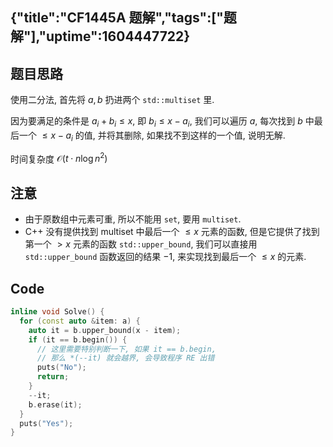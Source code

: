 {"title":"CF1445A 题解","tags":["题解"],"uptime":1604447722}
---
题目思路
---

使用二分法, 首先将 $a, b$ 扔进两个 `std::multiset` 里.

因为要满足的条件是 $a_i + b_i \le x$, 即 $b_i \le x - a_i$,
我们可以遍历 $a$,
每次找到 $b$ 中最后一个 $\le x - a_i$ 的值,
并将其删除,
如果找不到这样的一个值, 说明无解.

时间复杂度 $\mathcal O (t \cdot n \log n^2)$

注意
---

- 由于原数组中元素可重, 所以不能用 `set`, 要用 `multiset`.
- C++ 没有提供找到 multiset 中最后一个 $\le x$ 元素的函数,
    但是它提供了找到第一个 $> x$ 元素的函数 `std::upper_bound`,
    我们可以直接用 `std::upper_bound` 函数返回的结果 $- 1$,
    来实现找到最后一个 $\le x$ 的元素.

Code
---

```cpp
inline void Solve() {
  for (const auto &item: a) {
    auto it = b.upper_bound(x - item);
    if (it == b.begin()) {
      // 这里需要特别判断一下, 如果 it == b.begin,
      // 那么 *(--it) 就会越界, 会导致程序 RE 出错
      puts("No");
      return;
    }
    --it;
    b.erase(it);
  }
  puts("Yes");
}
```
